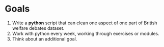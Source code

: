 # Goals
1. Write a **python** script that can clean one aspect of one part of British welfare debates dataset.
2. Work with python every week, working through exercises or modules.
3. Think about an additional goal.

